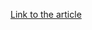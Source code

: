 [Link to the article](https://www.akamai.com/blog/security/4-key-takeaways-akamai-retail-reimagined-bootcamp-indonesia)
